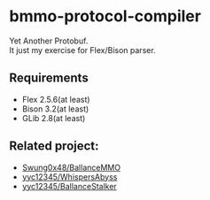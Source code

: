 # bmmo-protocol-compiler

Yet Another Protobuf.  
It just my exercise for Flex/Bison parser.

## Requirements

* Flex 2.5.6(at least)
* Bison 3.2(at least)
* GLib 2.8(at least)

## Related project:

* [Swung0x48/BallanceMMO](https://github.com/Swung0x48/BallanceMMO)
* [yyc12345/WhispersAbyss](https://github.com/yyc12345/WhispersAbyss)
* [yyc12345/BallanceStalker](https://github.com/yyc12345/BallanceStalker)
